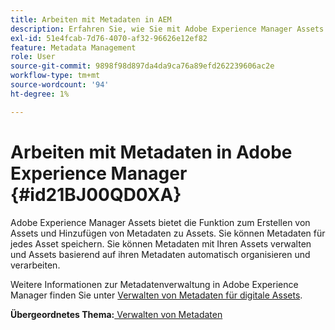 ```yaml
---
title: Arbeiten mit Metadaten in AEM
description: Erfahren Sie, wie Sie mit Adobe Experience Manager Assets Assets erstellen und Metadaten hinzufügen. Verwalten von Metadaten aus AEM Guides.
exl-id: 51e4fcab-7d76-4070-af32-96626e12ef82
feature: Metadata Management
role: User
source-git-commit: 9898f98d897da4da9ca76a89efd262239606ac2e
workflow-type: tm+mt
source-wordcount: '94'
ht-degree: 1%

---
```


# Arbeiten mit Metadaten in Adobe Experience Manager {#id21BJ00QD0XA}

Adobe Experience Manager Assets bietet die Funktion zum Erstellen von Assets und Hinzufügen von Metadaten zu Assets. Sie können Metadaten für jedes Asset speichern. Sie können Metadaten mit Ihren Assets verwalten und Assets basierend auf ihren Metadaten automatisch organisieren und verarbeiten.

Weitere Informationen zur Metadatenverwaltung in Adobe Experience Manager finden Sie unter [Verwalten von Metadaten für digitale Assets](https://experienceleague.adobe.com/docs/experience-manager-65/assets/using/metadata.html?lang=de).

**Übergeordnetes Thema:**[ Verwalten von Metadaten](manage-metadata.md)
